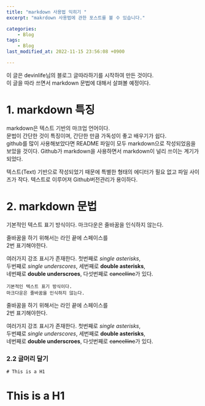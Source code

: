 ```yaml
---
title: "markdown 사용법 익히기 "
excerpt: "makrdown 사용법에 관한 포스트를 볼 수 있습니다."

categories:
    - Blog
tags:
    - Blog
last_modified_at: 2022-11-15 23:56:08 +0900

---
```


이 글은 devinlife님의 블로그 글따라하기를 시작하여 만든 것이다.  
이 글을 따라 쓰면서 markdown 문법에 대해서 살펴볼 예정이다.  

# 1. markdown 특징
markdown은 텍스트 기반의 마크업 언어이다.  
문법이 간단한 것이 특징이며, 간단한 만큼 가독성이 좋고 배우기가 쉽다.  
github를 많이 사용해보았다면 README 파일이 모두 markdown으로 작성되었음을 보았을 것이다. Github가 markdown을 사용하면서 markdown이 널리 쓰이는 계기가 되었다.

텍스트(Text) 기반으로 작성되었기 때문에 특별한 형태의 에디터가 필요 없고 파일 사이즈가 작다. 텍스트로 이루어져 Github버전관리가 용이하다. 

# 2. markdown 문법

기본적인 텍스트 표기 방식이다.
마크다운은 줄바꿈을 인식하지 않는다.

줄바꿈을 하기 위해서는 라인 끝에 스페이스를  
2번 표기해야한다. 

여러가지 강조 표시가 존재한다. 첫번째로 *single asterisks*,  
두번쨰로 _single underscores_, 세번째로 **double asterisks**,  
네번째로 __double underscroes__, 다섯번째로 ~~cancelline~~가 있다.

```
기본적인 텍스트 표기 방식이다.
마크다운은 줄바꿈을 인식하지 않는다.
```

줄바꿈을 하기 위해서는 라인 끝에 스페이스를  
2번 표기해야한다. 

여러가지 강조 표시가 존재한다. 첫번째로 *single asterisks*,  
두번쨰로 _single underscores_, 세번째로 **double asterisks**,  
네번째로 __double underscroes__, 다섯번째로 ~~cancelline~~가 있다.




### 2.2 글머리 달기 


```
# This is a H1 
```

# This is a H1